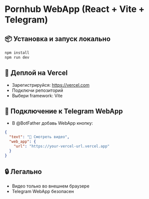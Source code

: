 # Pornhub WebApp (React + Vite + Telegram)

## 📦 Установка и запуск локально

```bash
npm install
npm run dev
```

## 🚀 Деплой на Vercel
- Зарегистрируйся: https://vercel.com
- Подключи репозиторий
- Выбери framework: Vite

## 📲 Подключение к Telegram WebApp
- В @BotFather добавь WebApp кнопку:
```json
{
  "text": "🔞 Смотреть видео",
  "web_app": {
    "url": "https://your-vercel-url.vercel.app"
  }
}
```

## 🔒 Легально
- Видео только во внешнем браузере
- Telegram WebApp безопасен
